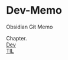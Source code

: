# Dev-Memo

Obsidian Git Memo

Chapter.  
[Dev](https://github.com/Mo-Greene/Dev-Memo/tree/main/Dev)  
[TIL](https://github.com/Mo-Greene/Dev-Memo/tree/main/TIL)  